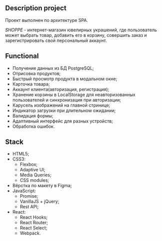 ## Description project

Проект выполнен по архитектуре SPA.

*SHOPPE* - интернет-магазин ювелирных украшений, где пользователь может выбрать товар, добавить его в корзину, совершить заказ и зарегистрировать свой персональный аккаунт.

## Functional
- Получение данных из БД PostgreSQL;
- Отрисовка продуктов;
- Быстрый просмотр продукта в модальном окне;
- Карточка товара;
- Аккаунт клиента(авторизация, регистрация);
- Хранение корзины в LocalStorage для неавторизованных пользователей и синхронизация при авторизации;
- Карусель изображений на главной стринице;
- Индикатор загрузки при длительном ожидании;
- Валидация формы;
- Адаптивный интерфейс для разных устройств;
- Обработка ошибок.

## Stack
- HTML5;
- CSS3:
  - Flexbox;
  - Adaptive UI;
  - Media Queries;
  - CSS modules;
- Вёрстка по макету в Figma;
- JavaScript:
  - Promise;
  - VanillaJS + jQuery;
  - Rest API;
- React:
  - React Hooks;
  - React Router;
  - React Select;
  - Webpack.
